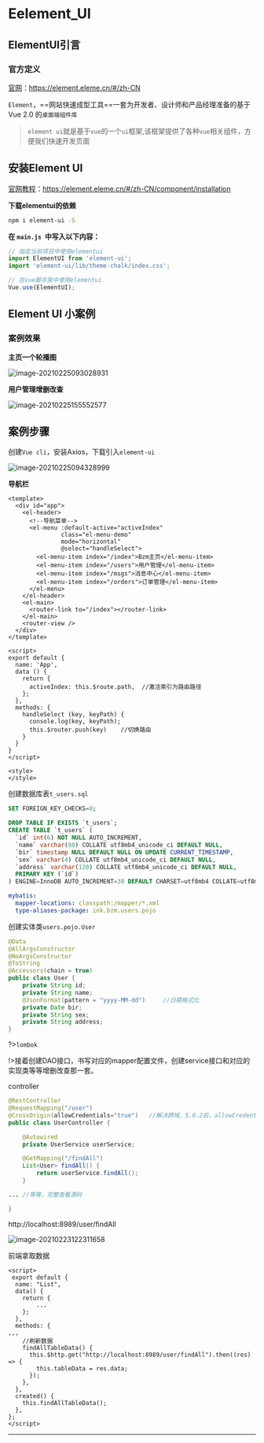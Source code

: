 # Eelement_UI

## ElementUI引言

### 官方定义

[官网](https://element.eleme.cn/#/zh-CN)：https://element.eleme.cn/#/zh-CN

`Element`，==网站快速成型工具==一套为开发者、设计师和产品经理准备的基于 Vue 2.0 的`桌面端组件库`

>   `element ui`就是基于`vue`的一个`ui`框架,该框架提供了各种`vue`相关组件，方便我们快速开发页面

## 安装Element UI

[官网教程](https://element.eleme.cn/#/zh-CN/component/installation)：https://element.eleme.cn/#/zh-CN/component/installation

**下载elementui的依赖**

```bash
npm i element-ui -S
```

**在 `main.js `中写入以下内容：**

```js
// 指定当前项目中使用elementui
import ElementUI from 'element-ui';
import 'element-ui/lib/theme-chalk/index.css';

// 在vue脚手架中使用elementui
Vue.use(ElementUI);
```



## Element UI 小案例

### 案例效果

**主页一个轮播图**

![image-20210225093028931](media/Eelement_UI.assets/image-20210225093028931.png)

**用户管理增删改查**

![image-20210225155552577](media/Eelement_UI.assets/image-20210225155552577.png)



## 案例步骤

创建`Vue cli`，安装Axios，下载引入`element-ui`

![image-20210225094328999](media/Eelement_UI.assets/image-20210225094328999.png)

**导航栏**

```vue
<template>
  <div id="app">
    <el-header>
      <!--导航菜单-->
      <el-menu :default-active="activeIndex"
               class="el-menu-demo"
               mode="horizontal"
               @select="handleSelect">
        <el-menu-item index="/index">Bzm主页</el-menu-item>
        <el-menu-item index="/users">用户管理</el-menu-item>
        <el-menu-item index="/msgs">消息中心</el-menu-item>
        <el-menu-item index="/orders">订单管理</el-menu-item>
      </el-menu>
    </el-header>
    <el-main>
      <router-link to="/index"></router-link>
    </el-main>
    <router-view />
  </div>
</template>

<script>
export default {
  name: 'App',
  data () {
    return {
      activeIndex: this.$route.path,  //激活索引为路由路径
    };
  },
  methods: {
    handleSelect (key, keyPath) {
      console.log(key, keyPath);
      this.$router.push(key)    //切换路由
    }
  }
}
</script>

<style>
</style>
```







创建数据库表`t_users.sql`

```sql
SET FOREIGN_KEY_CHECKS=0;

DROP TABLE IF EXISTS `t_users`;
CREATE TABLE `t_users` (
  `id` int(6) NOT NULL AUTO_INCREMENT,
  `name` varchar(80) COLLATE utf8mb4_unicode_ci DEFAULT NULL,
  `bir` timestamp NULL DEFAULT NULL ON UPDATE CURRENT_TIMESTAMP,
  `sex` varchar(4) COLLATE utf8mb4_unicode_ci DEFAULT NULL,
  `address` varchar(120) COLLATE utf8mb4_unicode_ci DEFAULT NULL,
  PRIMARY KEY (`id`)
) ENGINE=InnoDB AUTO_INCREMENT=38 DEFAULT CHARSET=utf8mb4 COLLATE=utf8mb4_unicode_ci;
```



```yaml
mybatis:
  mapper-locations: classpath:/mapper/*.xml
  type-aliases-package: ink.bzm.users.pojo
```



创建实体类`users.pojo.User`

```java
@Data
@AllArgsConstructor
@NoArgsConstructor
@ToString
@Accessors(chain = true)
public class User {
    private String id;
    private String name;
    @JsonFormat(pattern = "yyyy-MM-dd")     //日期格式化
    private Date bir;
    private String sex;
    private String address;
}
```

?>`lombok`



!>接着创建DAO接口，书写对应的mapper配置文件，创建service接口和对应的实现类等等增删改查那一套。



controller

```java
@RestController
@RequestMapping("/user")
@CrossOrigin(allowCredentials="true")   //解决跨域，5.0.2后，allowCredentials默认为false了
public class UserController {

    @Autowired
    private UserService userService;

    @GetMapping("/findAll")
    List<User> findAll() {
        return userService.findAll();
    }

... //等等，完整查看源码

}
```

http://localhost:8989/user/findAll

![image-20210223122311658](media/Eelement_UI.assets/image-20210223122311658.png)



前端拿取数据

```vue
<script>
 export default {
  name: "List",
  data() {
    return {
        ...
    };
  },
  methods: {
,,,
    //刷新数据
    findAllTableData() {
      this.$http.get("http://localhost:8989/user/findAll").then((res) => {
        this.tableData = res.data;
      });
    },
  },
  created() {
    this.findAllTableData();
  },
};
</script>
```



---

